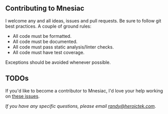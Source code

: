 ## Contributing to Mnesiac

I welcome any and all ideas, issues and pull requests. Be sure to follow git best practices. A couple of ground rules:

- All code must be formatted.
- All code must be documented.
- All code must pass static analysis/linter checks.
- All code must have test coverage.

Exceptions should be avoided whenever possible.

## TODOs

If you'd like to become a contributor to Mnesiac, I'd love your help working on [these issues][1].

*If you have any specific questions, please email randy@heroictek.com*.

[1]: https://github.com/beardedeagle/mnesiac/issues?q=is%3Aissue+is%3Aopen+label%3A%22help+wanted%22
